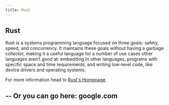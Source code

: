 ```yaml
---
title: Rust
---
```

## Rust

Rust is a systems programming language focused on three goals: safety, speed, and concurrency. It maintains these goals without having a garbage collector, making it a useful language for a number of use cases other languages aren’t good at: embedding in other languages, programs with specific space and time requirements, and writing low-level code, like device drivers and operating systems. 

For more information head to <a href='https://www.rust-lang.org' target='_blank' rel='nofollow'>Rust's Homepage</a>.

--
Or you can go here: google.com
--
